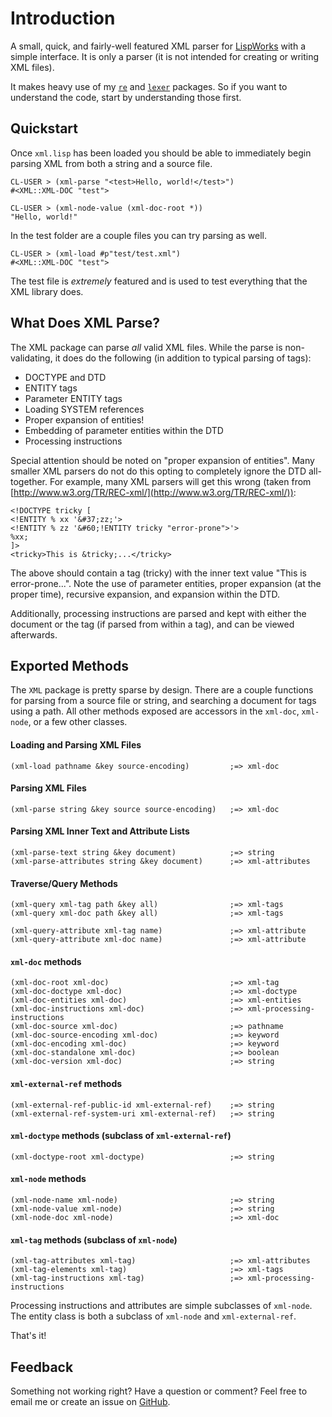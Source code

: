 # Introduction

A small, quick, and fairly-well featured XML parser for [LispWorks](http://www.lispworks.com) with a simple interface. It is only a parser (it is not intended for creating or writing XML files).

It makes heavy use of my [`re`](http://github.com/massung/re) and [`lexer`](http://github.com/massung/lexer) packages. So if you want to understand the code, start by understanding those first.

## Quickstart

Once `xml.lisp` has been loaded you should be able to immediately begin parsing XML from both a string and a source file.

	CL-USER > (xml-parse "<test>Hello, world!</test>")
	#<XML::XML-DOC "test">

	CL-USER > (xml-node-value (xml-doc-root *))
	"Hello, world!"
	
In the test folder are a couple files you can try parsing as well.

	CL-USER > (xml-load #p"test/test.xml")
	#<XML::XML-DOC "test">
	
The test file is *extremely* featured and is used to test everything that the XML library does.

## What Does XML Parse?

The XML package can parse *all* valid XML files. While the parse is non-validating, it does do the following (in addition to typical parsing of tags):

* DOCTYPE and DTD
* ENTITY tags
* Parameter ENTITY tags
* Loading SYSTEM references
* Proper expansion of entities!
* Embedding of parameter entities within the DTD
* Processing instructions

Special attention should be noted on "proper expansion of entities". Many smaller XML parsers do not do this opting to completely ignore the DTD all-together. For example, many XML parsers will get this wrong (taken from [http://www.w3.org/TR/REC-xml/](http://www.w3.org/TR/REC-xml/)):

	<!DOCTYPE tricky [
	<!ENTITY % xx '&#37;zz;'>
	<!ENTITY % zz '&#60;!ENTITY tricky "error-prone">'>
	%xx;
	]>
	<tricky>This is &tricky;...</tricky>

The above should contain a tag (tricky) with the inner text value "This is error-prone...". Note the use of parameter entities, proper expansion (at the proper time), recursive expansion, and expansion within the DTD.

Additionally, processing instructions are parsed and kept with either the document or the tag (if parsed from within a tag), and can be viewed afterwards.

## Exported Methods

The `XML` package is pretty sparse by design. There are a couple functions for parsing from a source file or string, and searching a document for tags using a path. All other methods exposed are accessors in the `xml-doc`, `xml-node`, or a few other classes.

#### Loading and Parsing XML Files

	(xml-load pathname &key source-encoding)         ;=> xml-doc

#### Parsing XML Files

	(xml-parse string &key source source-encoding)   ;=> xml-doc
	
#### Parsing XML Inner Text and Attribute Lists
	
	(xml-parse-text string &key document)            ;=> string
	(xml-parse-attributes string &key document)      ;=> xml-attributes

#### Traverse/Query Methods

	(xml-query xml-tag path &key all)                ;=> xml-tags
	(xml-query xml-doc path &key all)                ;=> xml-tags

	(xml-query-attribute xml-tag name)               ;=> xml-attribute
	(xml-query-attribute xml-doc name)               ;=> xml-attribute

#### `xml-doc` methods

	(xml-doc-root xml-doc)                           ;=> xml-tag
	(xml-doc-doctype xml-doc)                        ;=> xml-doctype
	(xml-doc-entities xml-doc)                       ;=> xml-entities
	(xml-doc-instructions xml-doc)                   ;=> xml-processing-instructions
	(xml-doc-source xml-doc)                         ;=> pathname
	(xml-doc-source-encoding xml-doc)                ;=> keyword
	(xml-doc-encoding xml-doc)                       ;=> keyword
	(xml-doc-standalone xml-doc)                     ;=> boolean
	(xml-doc-version xml-doc)                        ;=> string
	
#### `xml-external-ref` methods

	(xml-external-ref-public-id xml-external-ref)    ;=> string
	(xml-external-ref-system-uri xml-external-ref)   ;=> string
	
#### `xml-doctype` methods (subclass of `xml-external-ref`)

	(xml-doctype-root xml-doctype)                   ;=> string

#### `xml-node` methods

	(xml-node-name xml-node)                         ;=> string
	(xml-node-value xml-node)                        ;=> string
	(xml-node-doc xml-node)                          ;=> xml-doc

#### `xml-tag` methods (subclass of `xml-node`)

	(xml-tag-attributes xml-tag)                     ;=> xml-attributes
	(xml-tag-elements xml-tag)                       ;=> xml-tags
	(xml-tag-instructions xml-tag)                   ;=> xml-processing-instructions
	
Processing instructions and attributes are simple subclasses of `xml-node`. The entity class is both a subclass of `xml-node` and `xml-external-ref`.

That's it!

## Feedback

Something not working right? Have a question or comment? Feel free to email me or create an issue on [GitHub](http://github.com/massung/xml).
